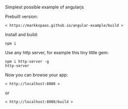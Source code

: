 Simplest possible example of angularjs

Prebuilt version:

	< https://markkopaas.github.io/angular-example/build >

Install and build:

	npm i

Use any http server, for example this tiny little gem:

	npm i http-server -g
	http-server

Now you can browse your app:

	< http://localhost:8080 >
	
or
	
	< http://localhost:8080/build >
